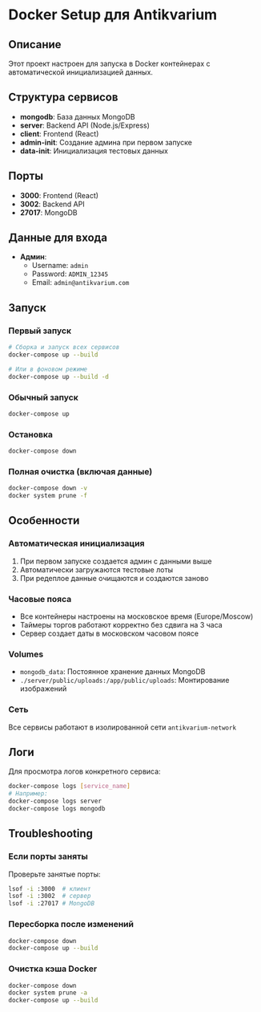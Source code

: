 # Docker Setup для Antikvarium

## Описание
Этот проект настроен для запуска в Docker контейнерах с автоматической инициализацией данных.

## Структура сервисов
- **mongodb**: База данных MongoDB
- **server**: Backend API (Node.js/Express)
- **client**: Frontend (React)
- **admin-init**: Создание админа при первом запуске
- **data-init**: Инициализация тестовых данных

## Порты
- **3000**: Frontend (React)
- **3002**: Backend API
- **27017**: MongoDB

## Данные для входа
- **Админ**: 
  - Username: `admin`
  - Password: `ADMIN_12345`
  - Email: `admin@antikvarium.com`

## Запуск

### Первый запуск
```bash
# Сборка и запуск всех сервисов
docker-compose up --build

# Или в фоновом режиме
docker-compose up --build -d
```

### Обычный запуск
```bash
docker-compose up
```

### Остановка
```bash
docker-compose down
```

### Полная очистка (включая данные)
```bash
docker-compose down -v
docker system prune -f
```

## Особенности

### Автоматическая инициализация
1. При первом запуске создается админ с данными выше
2. Автоматически загружаются тестовые лоты
3. При редеплое данные очищаются и создаются заново

### Часовые пояса
- Все контейнеры настроены на московское время (Europe/Moscow)
- Таймеры торгов работают корректно без сдвига на 3 часа
- Сервер создает даты в московском часовом поясе

### Volumes
- `mongodb_data`: Постоянное хранение данных MongoDB
- `./server/public/uploads:/app/public/uploads`: Монтирование изображений

### Сеть
Все сервисы работают в изолированной сети `antikvarium-network`

## Логи
Для просмотра логов конкретного сервиса:
```bash
docker-compose logs [service_name]
# Например:
docker-compose logs server
docker-compose logs mongodb
```

## Troubleshooting

### Если порты заняты
Проверьте занятые порты:
```bash
lsof -i :3000  # клиент
lsof -i :3002  # сервер  
lsof -i :27017 # MongoDB
```

### Пересборка после изменений
```bash
docker-compose down
docker-compose up --build
```

### Очистка кэша Docker
```bash
docker-compose down
docker system prune -a
docker-compose up --build
```
